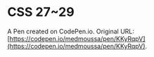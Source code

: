 # CSS 27~29

A Pen created on CodePen.io. Original URL: [https://codepen.io/medmoussa/pen/KKyRqpV](https://codepen.io/medmoussa/pen/KKyRqpV).

